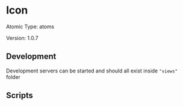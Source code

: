 # Icon

Atomic Type: atoms

Version: 1.0.7

## Development

Development servers can be started and should all exist inside `"views"` folder

## Scripts
